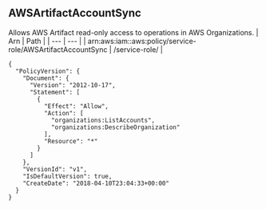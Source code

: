 
## AWSArtifactAccountSync
Allows AWS Artifact read-only access to operations in AWS Organizations.
| Arn | Path |
| --- | --- |
| arn:aws:iam::aws:policy/service-role/AWSArtifactAccountSync | /service-role/ |
```
{
  "PolicyVersion": {
    "Document": {
      "Version": "2012-10-17",
      "Statement": [
        {
          "Effect": "Allow",
          "Action": [
            "organizations:ListAccounts",
            "organizations:DescribeOrganization"
          ],
          "Resource": "*"
        }
      ]
    },
    "VersionId": "v1",
    "IsDefaultVersion": true,
    "CreateDate": "2018-04-10T23:04:33+00:00"
  }
}
```
